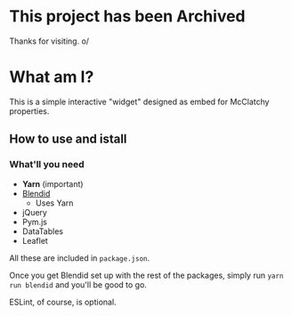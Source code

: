 # This project has been **Archived**
Thanks for visiting. o/

# What am I?

This is a simple interactive "widget" designed as embed for McClatchy properties.

## How to use and istall

### What'll you need

* **Yarn** (important)
* [Blendid](https://github.com/vigetlabs/blendid)   
    * Uses Yarn
* jQuery
* Pym.js
* DataTables
* Leaflet

All these are included in `package.json`.

Once you get Blendid set up with the rest of the packages, simply run `yarn run blendid` and you'll be good to go.

ESLint, of course, is optional.
